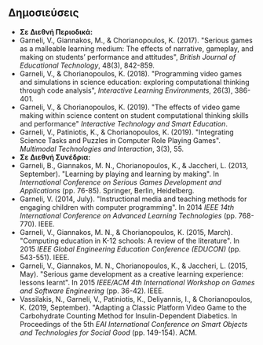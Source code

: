 ## Δημοσιεύσεις
* **Σε Διεθνή Περιοδικά:**
* Garneli, V., Giannakos, M., & Chorianopoulos, K. (2017). "Serious games as a
malleable learning medium: The effects of narrative, gameplay, and making on
students’ performance and attitudes", _British Journal of Educational
Technology_, 48(3), 842-859.
* Garneli, V., & Chorianopoulos, K. (2018). "Programming video games and
simulations in science education: exploring computational thinking through code
analysis",  _Interactive Learning Environments_, 26(3), 386-401.
* Garneli, V., & Chorianopoulos, K. (2019). "The effects of video game making
within science content on student computational thinking skills and performance"
_Interactive Technology and Smart Education_.
* Garneli, V., Patiniotis, K., & Chorianopoulos, K. (2019). "Integrating Science
Tasks and Puzzles in Computer Role Playing Games". _Multimodal Technologies and
Interaction_, 3(3), 55.
* **Σε Διεθνή Συνέδρια:**
* Garneli, B., Giannakos, M. N., Chorianopoulos, K., & Jaccheri, L. (2013,
September). "Learning by playing and learning by making". In _International
Conference on Serious Games Development and Applications_ (pp. 76-85).
Springer, Berlin, Heidelberg.
* Garneli, V. (2014, July). "Instructional media and teaching methods for engaging  children with computer programming". In 2014 _IEEE 14th International
 Conference on Advanced Learning Technologies_ (pp. 768-770). IEEE.
* Garneli, V., Giannakos, M. N., & Chorianopoulos, K. (2015, March). "Computing
education in K-12 schools: A review of the literature". In 2015 _IEEE Global
 Engineering Education Conference (EDUCON)_ (pp. 543-551). IEEE.  
* Garneli, V., Giannakos, M. N., Chorianopoulos, K., & Jaccheri, L. (2015, May). "Serious game development as a creative learning experience: lessons learnt". In 2015 _IEEE/ACM 4th International Workshop on Games and Software Engineering_ (pp. 36-42). IEEE.
* Vassilakis, N., Garneli, V., Patiniotis, K., Deliyannis, I., & Chorianopoulos, K. (2019, September). "Adapting a Classic Platform Video Game to the Carbohydrate Counting Method for Insulin-Dependent Diabetics. In Proceedings of the 5th _EAI International Conference on Smart Objects and Technologies for Social Good_ (pp. 149-154). ACM.
